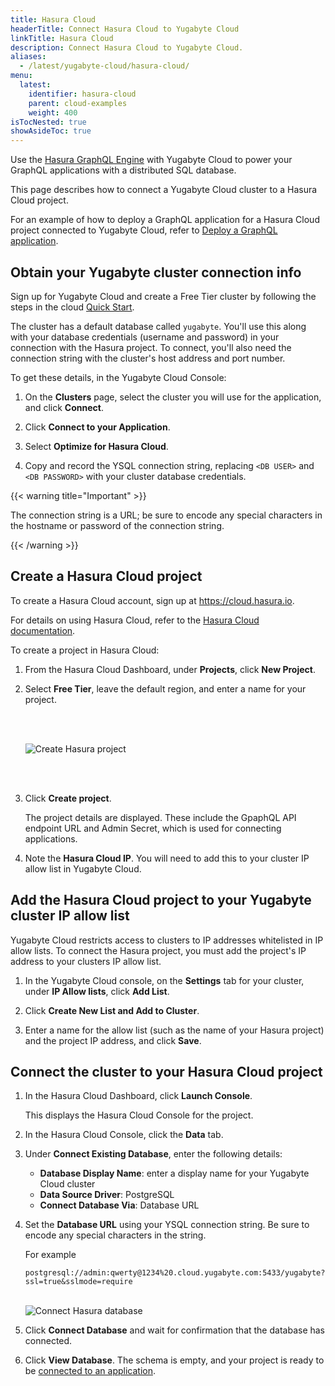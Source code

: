 ```yaml
---
title: Hasura Cloud
headerTitle: Connect Hasura Cloud to Yugabyte Cloud
linkTitle: Hasura Cloud
description: Connect Hasura Cloud to Yugabyte Cloud.
aliases:
  - /latest/yugabyte-cloud/hasura-cloud/
menu:
  latest:
    identifier: hasura-cloud
    parent: cloud-examples
    weight: 400
isTocNested: true
showAsideToc: true
---
```


Use the [Hasura GraphQL Engine](https://hasura.io) with Yugabyte Cloud to power your GraphQL applications with a distributed SQL database.

This page describes how to connect a Yugabyte Cloud cluster to a Hasura Cloud project.

For an example of how to deploy a GraphQL application for a Hasura Cloud project connected to Yugabyte Cloud, refer to [Deploy a GraphQL application](../hasura-sample-app/).

## Obtain your Yugabyte cluster connection info

Sign up for Yugabyte Cloud and create a Free Tier cluster by following the steps in the cloud [Quick Start](../../cloud-quickstart/).

The cluster has a default database called `yugabyte`. You'll use this along with your database credentials (username and password) in your connection with the Hasura project. To connect, you'll also need the connection string with the cluster's host address and port number.

To get these details, in the Yugabyte Cloud Console:

1. On the **Clusters** page, select the cluster you will use for the application, and click **Connect**.

1. Click  **Connect to your Application**.

1. Select **Optimize for Hasura Cloud**.

1. Copy and record the YSQL connection string, replacing `<DB USER>` and `<DB PASSWORD>` with your cluster database credentials.

{{< warning title="Important" >}}

The connection string is a URL; be sure to encode any special characters in the hostname or password of the connection string.

{{< /warning >}}

## Create a Hasura Cloud project

To create a Hasura Cloud account, sign up at <https://cloud.hasura.io>.

For details on using Hasura Cloud, refer to the [Hasura Cloud documentation](https://hasura.io/docs/latest/graphql/cloud/index.html).

To create a project in Hasura Cloud:

1. From the Hasura Cloud Dashboard, under **Projects**, click **New Project**.

1. Select **Free Tier**, leave the default region, and enter a name for your project.

    <br/><br/>

    ![Create Hasura project](/images/deploy/yugabyte-cloud/hasura-create-project.png)

    <br/><br/>

1. Click **Create project**.

    The project details are displayed. These include the GpaphQL API endpoint URL and Admin Secret, which is used for connecting applications.

1. Note the **Hasura Cloud IP**. You will need to add this to your cluster IP allow list in Yugabyte Cloud.

## Add the Hasura Cloud project to your Yugabyte cluster IP allow list

Yugabyte Cloud restricts access to clusters to IP addresses whitelisted in IP allow lists. To connect the Hasura project, you must add the project's IP address to your clusters IP allow list.

1. In the Yugabyte Cloud console, on the **Settings** tab for your cluster, under **IP Allow lists**, click **Add List**.

1. Click **Create New List and Add to Cluster**.

1. Enter a name for the allow list (such as the name of your Hasura project) and the project IP address, and click **Save**.

## Connect the cluster to your Hasura Cloud project

1. In the Hasura Cloud Dashboard, click **Launch Console**.

    This displays the Hasura Cloud Console for the project.

1. In the Hasura Cloud Console, click the **Data** tab.

1. Under **Connect Existing Database**, enter the following details:

    * **Database Display Name**: enter a display name for your Yugabyte Cloud cluster
    * **Data Source Driver**: PostgreSQL
    * **Connect Database Via**: Database URL

1. Set the **Database URL** using your YSQL connection string. Be sure to encode any special characters in the string.

    For example

    ```url
    postgresql://admin:qwerty@1234%20.cloud.yugabyte.com:5433/yugabyte?ssl=true&sslmode=require
    ```

    \
    ![Connect Hasura database](/images/yb-cloud/hasura-cloud-connect-database.png)

1. Click **Connect Database** and wait for confirmation that the database has connected.

1. Click **View Database**. The schema is empty, and your project is ready to be [connected to an application](../hasura-sample-app/).

